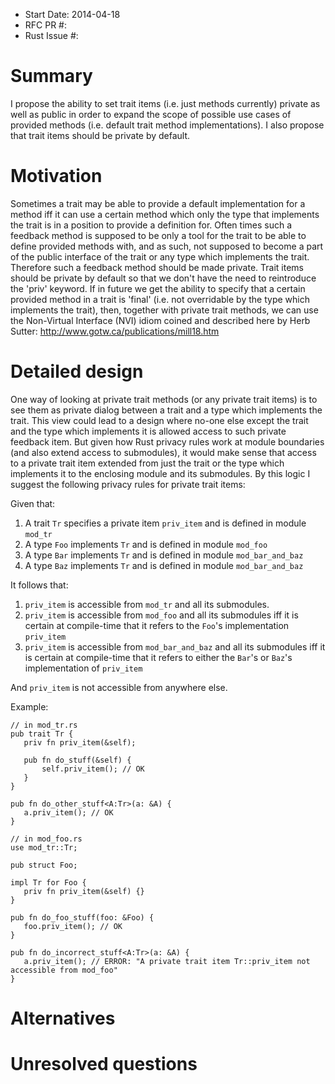 - Start Date: 2014-04-18
- RFC PR #:
- Rust Issue #:

# Summary

I propose the ability to set trait items (i.e. just methods currently) private as well as public in order to expand the scope of possible use cases of provided methods (i.e. default trait method implementations). I also propose that trait items should be private by default.

# Motivation

Sometimes a trait may be able to provide a default implementation for a method iff it can use a certain method which only the type that implements the trait is in a position to provide a definition for. Often times such a feedback method is supposed to be only a tool for the trait to be able to define provided methods with, and as such, not supposed to become a part of the public interface of the trait or any type which implements the trait. Therefore such a feedback method should be made private. Trait items should be private by default so that we don't have the need to reintroduce the 'priv' keyword. If in future we get the ability to specify that a certain provided method in a trait is 'final' (i.e. not overridable by the type which implements the trait), then, together with private trait methods, we can use the Non-Virtual Interface (NVI) idiom coined and described here by Herb Sutter: http://www.gotw.ca/publications/mill18.htm

# Detailed design

One way of looking at private trait methods (or any private trait items) is to see them as private dialog between a trait and a type which implements the trait. This view could lead to a design where no-one else except the trait and the type which implements it is allowed access to such private feedback item. But given how Rust privacy rules work at module boundaries (and also extend access to submodules), it would make sense that access to a private trait item extended from just the trait or the type which implements it to the enclosing module and its submodules. By this logic I suggest the following privacy rules for private trait items:

Given that:  
1) A trait ```Tr``` specifies a private item ```priv_item``` and is defined in module ```mod_tr```  
3) A type ```Foo``` implements ```Tr``` and is defined in module ```mod_foo```  
3) A type ```Bar``` implements ```Tr``` and is defined in module ```mod_bar_and_baz```  
4) A type ```Baz``` implements ```Tr``` and is defined in module ```mod_bar_and_baz```

It follows that:  
1) ```priv_item``` is accessible from ```mod_tr``` and all its submodules.  
2) ```priv_item``` is accessible from ```mod_foo``` and all its submodules iff it is certain at compile-time that it refers to the ```Foo```'s implementation ```priv_item```  
3) ```priv_item``` is accessible from ```mod_bar_and_baz``` and all its submodules iff it is certain at compile-time that it refers to either the ```Bar```'s or ```Baz```'s implementation of ```priv_item```  

And ```priv_item``` is not accessible from anywhere else.

Example:
```
// in mod_tr.rs
pub trait Tr {
   priv fn priv_item(&self);

   pub fn do_stuff(&self) {
       self.priv_item(); // OK
   }
}

pub fn do_other_stuff<A:Tr>(a: &A) {
   a.priv_item(); // OK
}

// in mod_foo.rs
use mod_tr::Tr;

pub struct Foo;

impl Tr for Foo {
   priv fn priv_item(&self) {}
}

pub fn do_foo_stuff(foo: &Foo) {
   foo.priv_item(); // OK
}

pub fn do_incorrect_stuff<A:Tr>(a: &A) {
   a.priv_item(); // ERROR: "A private trait item Tr::priv_item not accessible from mod_foo"
}
```

# Alternatives



# Unresolved questions

